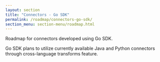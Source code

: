 ```yaml
---
layout: section
title: "Connectors - Go SDK"
permalink: /roadmap/connectors-go-sdk/
section_menu: section-menu/roadmap.html
---
```

<!--
Licensed under the Apache License, Version 2.0 (the "License");
you may not use this file except in compliance with the License.
You may obtain a copy of the License at

http://www.apache.org/licenses/LICENSE-2.0

Unless required by applicable law or agreed to in writing, software
distributed under the License is distributed on an "AS IS" BASIS,
WITHOUT WARRANTIES OR CONDITIONS OF ANY KIND, either express or implied.
See the License for the specific language governing permissions and
limitations under the License.
-->

Roadmap for connectors developed using Go SDK.

Go SDK plans to utilize currently available Java and Python connectors
through cross-language transforms feature.
